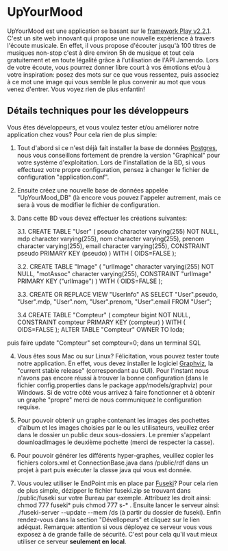 UpYourMood 
=====================================
UpYourMood est une application se basant sur le [framework Play v2.2.1](http://www.playframework.com).
C'est un site web innovant qui propose une nouvelle expérience à travers l'écoute musicale.
En effet, il vous propose d'écouter jusqu'à 100 titres de musiques non-stop c'est à dire environ 5h de 
musique et tout cela gratuitement et en toute légalité grâce à l'utilisation de l'API Jamendo.
Lors de votre écoute, vous pourrez donner libre court à vos émotions et/ou à votre inspiration: 
posez des mots sur ce que vous ressentez, puis associez à ce mot une image qui vous semble le 
plus convenir au mot que vous venez d'entrer. Vous voyez rien de plus enfantin!

Détails techniques pour les développeurs
----------------------------------------
Vous êtes développeurs, et vous voulez tester et/ou améliorer notre application chez vous?
Pour cela rien de plus simple:

1. Tout d'abord si ce n'est déjà fait installer la base de données [Postgres](http://www.postgresql.org/download/),
nous vous conseillons fortement de prendre la version "Graphical" pour votre système d'exploitation.
Lors de l'installation de la BD, si vous effectuez votre propre configuration, pensez à changer le fichier
de configuration "application.conf".

2. Ensuite créez une nouvelle base de données appelée "UpYourMood_DB" (là encore vous pouvez l'appeler
autrement, mais ce sera à vous de modifier le fichier de configuration.

3. Dans cette BD vous devez effectuer les créations suivantes:

	3.1. CREATE TABLE "User"
(
  pseudo character varying(255) NOT NULL,
  mdp character varying(255),
  nom character varying(255),
  prenom character varying(255),
  email character varying(255),
  CONSTRAINT pseudo PRIMARY KEY (pseudo)
)
WITH (
  OIDS=FALSE
);

	3.2. CREATE TABLE "Image"
(
  "urlImage" character varying(255) NOT NULL,
  "motAssoc" character varying(255),
  CONSTRAINT "urlImage" PRIMARY KEY ("urlImage")
)
WITH (
  OIDS=FALSE
);

	3.3. CREATE OR REPLACE VIEW "UserInfo" AS 
 SELECT "User".pseudo, 
    "User".mdp, 
    "User".nom, 
    "User".prenom, 
    "User".email
   FROM "User";
   
   3.4 CREATE TABLE "Compteur"
(
  compteur bigint NOT NULL,
  CONSTRAINT compteur PRIMARY KEY (compteur)
)
WITH (
  OIDS=FALSE
);
ALTER TABLE "Compteur"
  OWNER TO loda;
  
  puis faire update "Compteur"
set compteur=0; dans un terminal SQL
   
 4. Vous êtes sous Mac ou sur Linux? Félicitation, vous pouvez tester toute notre application.
 En effet, vous devez installer le logiciel [Graphviz](http://www.graphviz.org/Download..php), 
 la "current stable release" (correspondant au GUI). Pour l'instant nous n'avons pas encore
 réussi à trouver la bonne configuration (dans le fichier config.properties dans le package 
 app/models/graphviz) pour Windows. Si de votre côté vous arrivez à faire fonctionner et à 
 obtenir un graphe "propre" merci de nous communiquez le configuration requise.   
 
 5. Pour pouvoir obtenir un graphe contenant les images des pochettes d'album et les images
 choisies par le ou les utilisateurs, veuillez créer dans le dossier un public deux sous-dossiers.
 Le premier s'appelant downloadImages le deuxième pochette (merci de respecter la casse).
 
 6. Pour pouvoir générer les différents hyper-graphes, veuillez copier les fichiers colors.xml et 
 ConnectionBase.java dans /public/rdf dans un projet à part puis exécuter la classe java
 qui vous est donnée.
 
 7. Vous voulez utiliser le EndPoint mis en place par [Fuseki](http://jena.apache.org/documentation/serving_data/)?
 Pour cela rien de plus simple, dézipper le fichier fuseki.zip se trouvant dans /public/fuseki sur
 votre Bureau par exemple. Attribuez les droit ainsi: chmod 777 fuseki* puis chmod 777 s-*  .
 Ensuite lancer le serveur ainsi: ./fuseki-server --update --mem /ds (à partir du dossier de fuseki).
 Enfin rendez-vous dans la section "Dévellopeurs" et cliquez sur le lien adéquat. Remarque:
 attention si vous déployez ce serveur vous vous exposez à de grande faille de sécurité. 
 C'est pour cela qu'il vaut mieux utiliser ce serveur <b>seulement en local</b>.